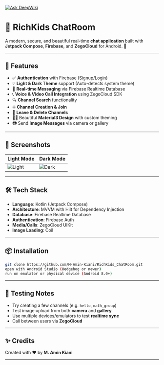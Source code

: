 [![Ask DeepWiki](https://deepwiki.com/badge.svg)](https://deepwiki.com/M-Amin-Kiani/RichKids_ChatRoom)

# 💬 RichKids ChatRoom

A modern, secure, and beautiful real-time **chat application** built with **Jetpack Compose**, **Firebase**, and **ZegoCloud** for Android. 🎉

---

## 🚀 Features

- ✅ **Authentication** with Firebase (Signup/Login)
- 💡 **Light & Dark Theme** support (Auto-detects system theme)
- 💬 **Real-time Messaging** via Firebase Realtime Database
- 📞 **Voice & Video Call Integration** using ZegoCloud SDK
- 🔍 **Channel Search** functionality
- ➕ **Channel Creation & Join**
- 👋 **Leave & Delete Channels**
- 🧑‍🎨 Beautiful **Material3 Design** with custom theming
- 📷 Send **Image Messages** via camera or gallery

---

## 📸 Screenshots

| Light Mode | Dark Mode |
|------------|-----------|
| ![Light](assets/light_home.png) | ![Dark](assets/dark_home.png) |

---

## 🛠️ Tech Stack

- **Language**: Kotlin (Jetpack Compose)
- **Architecture**: MVVM with Hilt for Dependency Injection
- **Database**: Firebase Realtime Database
- **Authentication**: Firebase Auth
- **Media/Calls**: ZegoCloud UIKit
- **Image Loading**: Coil

---

## 📦 Installation

```bash
git clone https://github.com/M-Amin-Kiani/RichKids_ChatRoom.git
open with Android Studio (Hedgehog or newer)
run on emulator or physical device (Android 8.0+)
```

---

## 🧪 Testing Notes

- Try creating a few channels (e.g. `hello`, `math_group`)
- Test image upload from both **camera** and **gallery**
- Use multiple devices/emulators to test **realtime sync**
- Call between users via **ZegoCloud**

---

## ✨ Credits

Created with ❤️ by **M. Amin Kiani**

---

